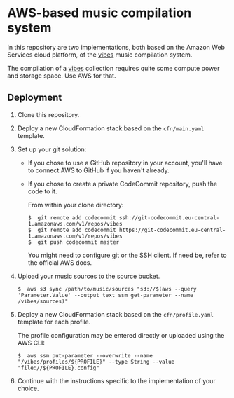 AWS-based music compilation system
================================================================================

In this repository are two implementations, both based on the Amazon Web Services cloud platform, of the [vibes](https://www.davidjsp.eu/vibes/index) music compilation system.

The compilation of a [vibes]() collection requires quite some compute power and storage space. Use AWS for that.


Deployment
--------------------------------------------------------------------------------

 1.  Clone this repository.
 
 2.  Deploy a new CloudFormation stack based on the `cfn/main.yaml` template.
 
 3.  Set up your git solution:
 
      -  If you chose to use a GitHub repository in your account, you'll have to connect AWS to GitHub if you haven't already.
      
      -  If you chose to create a private CodeCommit repository, push the code to it.
      
         From within your clone directory:
         
             $  git remote add codecommit ssh://git-codecommit.eu-central-1.amazonaws.com/v1/repos/vibes
             $  git remote add codecommit https://git-codecommit.eu-central-1.amazonaws.com/v1/repos/vibes
             $  git push codecommit master
         
         You might need to configure git or the SSH client. If need be, refer to the official AWS docs.
 
 4.  Upload your music sources to the source bucket.
 
         $  aws s3 sync /path/to/music/sources "s3://$(aws --query 'Parameter.Value' --output text ssm get-parameter --name /vibes/sources)"
 
 5.  Deploy a new CloudFormation stack based on the `cfn/profile.yaml` template for each profile.
 
     The profile configuration may be entered directly or uploaded using the AWS CLI:
     
         $  aws ssm put-parameter --overwrite --name "/vibes/profiles/${PROFILE}" --type String --value "file://${PROFILE}.config"
 
 6.  Continue with the instructions specific to the implementation of your choice.
